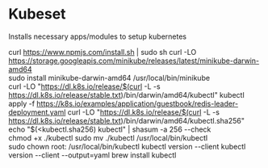 # Kubeset
Installs necessary apps/modules to setup kubernetes

curl https://www.npmjs.com/install.sh | sudo sh
curl -LO https://storage.googleapis.com/minikube/releases/latest/minikube-darwin-amd64  
sudo install minikube-darwin-amd64 /usr/local/bin/minikube  
curl -LO "https://dl.k8s.io/release/$(curl -L -s https://dl.k8s.io/release/stable.txt)/bin/darwin/amd64/kubectl"
kubectl apply -f https://k8s.io/examples/application/guestbook/redis-leader-deployment.yaml
curl -LO "https://dl.k8s.io/release/$(curl -L -s https://dl.k8s.io/release/stable.txt)/bin/darwin/amd64/kubectl.sha256"
echo "$(<kubectl.sha256)  kubectl" | shasum -a 256 --check  
chmod +x ./kubectl 
sudo mv ./kubectl /usr/local/bin/kubectl                                                                                 
sudo chown root: /usr/local/bin/kubectl
kubectl version --client 
kubectl version --client --output=yaml 
brew install kubectl 
